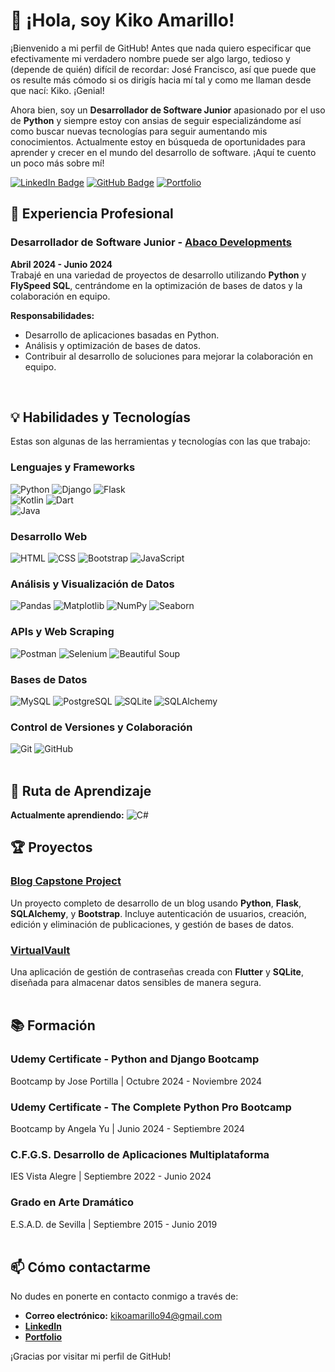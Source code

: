 # 👋 ¡Hola, soy Kiko Amarillo!

¡Bienvenido a mi perfil de GitHub! Antes que nada quiero especificar que efectivamente mi verdadero nombre puede ser algo largo, tedioso y (depende de quién) difícil de recordar: José Francisco, así que puede que os resulte más cómodo si os dirigís hacia mí tal y como me llaman desde que nací: Kiko. ¡Genial!

Ahora bien, soy un **Desarrollador de Software Junior** apasionado por el uso de **Python** y siempre estoy con ansias de seguir especializándome así como buscar nuevas tecnologías para seguir aumentando mis conocimientos. Actualmente estoy en búsqueda de oportunidades para aprender y crecer en el mundo del desarrollo de software. ¡Aquí te cuento un poco más sobre mí!

[![LinkedIn Badge](https://img.shields.io/badge/LinkedIn-Conectar-blue?style=flat&logo=linkedin)](https://www.linkedin.com/in/kikoamarillo/) 
[![GitHub Badge](https://img.shields.io/badge/GitHub-KikolasDEV-green?style=flat&logo=github)](https://github.com/KikolasDEV)
[![Portfolio](https://img.shields.io/badge/Portfolio-Visita-orange?style=flat&logo=heroku)](https://jfgamarillo-portfolio-12f4217b6e72.herokuapp.com/)

## 💼 Experiencia Profesional

### Desarrollador de Software Junior - [Abaco Developments](https://www.abacodev.com)
**Abril 2024 - Junio 2024**  
Trabajé en una variedad de proyectos de desarrollo utilizando **Python** y **FlySpeed SQL**, centrándome en la optimización de bases de datos y la colaboración en equipo.

**Responsabilidades:**
- Desarrollo de aplicaciones basadas en Python.
- Análisis y optimización de bases de datos.
- Contribuir al desarrollo de soluciones para mejorar la colaboración en equipo.
<br>

## 💡 Habilidades y Tecnologías
Estas son algunas de las herramientas y tecnologías con las que trabajo:
<br>

### **Lenguajes y Frameworks**
![Python](https://img.shields.io/badge/Python-3776AB?style=for-the-badge&logo=python&logoColor=white) ![Django](https://img.shields.io/badge/Django-092E20?style=for-the-badge&logo=django&logoColor=white) ![Flask](https://img.shields.io/badge/Flask-000000?style=for-the-badge&logo=flask&logoColor=white)<br>
![Kotlin](https://img.shields.io/badge/Kotlin-0095D5?style=for-the-badge&logo=kotlin&logoColor=white) ![Dart](https://img.shields.io/badge/Dart-0175C2?style=for-the-badge&logo=dart&logoColor=white)<br>
![Java](https://img.shields.io/badge/Java-ED8B00?style=for-the-badge&logo=openjdk&logoColor=white)
<br>

### **Desarrollo Web**
![HTML](https://img.shields.io/badge/HTML5-E34F26?style=for-the-badge&logo=html5&logoColor=white)
![CSS](https://img.shields.io/badge/CSS3-1572B6?style=for-the-badge&logo=css3&logoColor=white)
![Bootstrap](https://img.shields.io/badge/Bootstrap-7952B3?style=for-the-badge&logo=bootstrap&logoColor=white)
![JavaScript](https://img.shields.io/badge/JavaScript-F7DF1E?style=for-the-badge&logo=javascript&logoColor=black)
<br>

### **Análisis y Visualización de Datos**
![Pandas](https://img.shields.io/badge/Pandas-150458?style=for-the-badge&logo=pandas)
![Matplotlib](https://img.shields.io/badge/Matplotlib-8F2FAB?style=for-the-badge&logo=plotly)
![NumPy](https://img.shields.io/badge/NumPy-013243?style=for-the-badge&logo=numpy)
![Seaborn](https://img.shields.io/badge/Seaborn-3776AB?style=for-the-badge)
<br>

### **APIs y Web Scraping**
![Postman](https://img.shields.io/badge/Postman-FF6C37?style=for-the-badge&logo=postman&logoColor=white)
![Selenium](https://img.shields.io/badge/Selenium-43B02A?style=for-the-badge&logo=selenium&logoColor=white)
![Beautiful Soup](https://img.shields.io/badge/Beautiful_Soup-4B8BBE?style=for-the-badge)
<br>

### **Bases de Datos**
![MySQL](https://img.shields.io/badge/MySQL-4479A1?style=for-the-badge&logo=mysql&logoColor=white)
![PostgreSQL](https://img.shields.io/badge/PostgreSQL-336791?style=for-the-badge&logo=postgresql&logoColor=white)
![SQLite](https://img.shields.io/badge/SQLite-003B57?style=for-the-badge&logo=sqlite&logoColor=white)
![SQLAlchemy](https://img.shields.io/badge/SQLAlchemy-EE0000?style=for-the-badge)
<br>

### **Control de Versiones y Colaboración**
![Git](https://img.shields.io/badge/Git-F05032?style=for-the-badge&logo=git&logoColor=white)
![GitHub](https://img.shields.io/badge/GitHub-181717?style=for-the-badge&logo=github&logoColor=white)
<br>
<br>

## 🌱 Ruta de Aprendizaje
**Actualmente aprendiendo:**
![C#](https://img.shields.io/badge/CSharp-239120?style=for-the-badge&logo=csharp&logoColor=white)
<br>

## 🏆 Proyectos

### [Blog Capstone Project](https://github.com/KikolasDEV/blog-capstone-project)
Un proyecto completo de desarrollo de un blog usando **Python**, **Flask**, **SQLAlchemy**, y **Bootstrap**. Incluye autenticación de usuarios, creación, edición y eliminación de publicaciones, y gestión de bases de datos.

### [VirtualVault](https://github.com/KikolasDEV/VirtualVault)
Una aplicación de gestión de contraseñas creada con **Flutter** y **SQLite**, diseñada para almacenar datos sensibles de manera segura.
<br>
<br>

## 📚 Formación

### Udemy Certificate - Python and Django Bootcamp
Bootcamp by Jose Portilla | Octubre 2024 - Noviembre 2024

### Udemy Certificate - The Complete Python Pro Bootcamp
Bootcamp by Angela Yu | Junio 2024 - Septiembre 2024

### C.F.G.S. Desarrollo de Aplicaciones Multiplataforma
IES Vista Alegre | Septiembre 2022 - Junio 2024

### Grado en Arte Dramático
E.S.A.D. de Sevilla | Septiembre 2015 - Junio 2019
<br>
<br>

## 📫 Cómo contactarme
No dudes en ponerte en contacto conmigo a través de:
- **Correo electrónico:** kikoamarillo94@gmail.com
- [**LinkedIn**](https://www.linkedin.com/in/kikoamarillo/)
- [**Portfolio**](https://jfgamarillo-portfolio-12f4217b6e72.herokuapp.com/)

¡Gracias por visitar mi perfil de GitHub!
